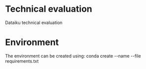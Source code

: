 # Technical evaluation

Dataiku technical evaluation

# Environment

The environment can be created using:
conda create --name <env> --file requirements.txt
